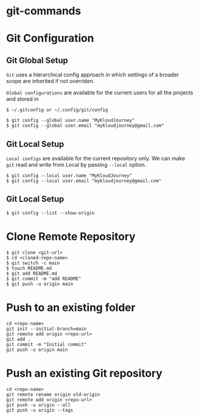 # git-commands

# Git Configuration

## Git Global Setup
`Git` uses a hierarchical config approach in which settings of a broader scope are inherited if not overriden.

`Global configurations` are available for the current users for all the projects and stored in

```shell
$ ~/.gitconfig or ~/.config/git/config
```

```shell
$ git config --global user.name "MyKloudJourney"
$ git config --global user.email "mykloudjourney@gmail.com"
```


## Git Local Setup
`Local configs` are available for the current repository only. We can make `git` read and write from Local by passing `--local` option.

```shell
$ git config --local user.name "MyKloudJourney"
$ git config --local user.email "mykloudjourney@gmail.com"
```

## Git Local Setup
```shell
$ git config --list --show-origin
```

# Clone Remote Repository
```shell
$ git clone <git-url>
$ cd <cloned-repo-name>
$ git switch -c main
$ touch README.md
$ git add README.md
$ git commit -m "add README"
$ git push -u origin main
```

# Push to an existing folder
```shell
cd <repo-name>
git init --initial-branch=main
git remote add origin <repo-url>
git add .
git commit -m "Initial commit"
git push -u origin main
```

# Push an existing Git repository
```shell
cd <repo-name>
git remote rename origin old-origin
git remote add origin <repo-url>
git push -u origin --all
git push -u origin --tags
```
